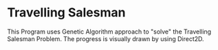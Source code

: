 # Travelling Salesman 

This Program uses Genetic Algorithm approach to "solve" the Travelling Salesman Problem.
The progress is visually drawn by using Direct2D.
